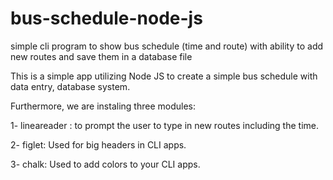 # bus-schedule-node-js
simple cli program to show bus schedule (time and route) with ability to add new routes and save them in a database file

This is a simple app utilizing Node JS to create a simple bus schedule with data entry, database system.

Furthermore, we are instaling three modules:

1- lineareader : to prompt the user to type in new routes including the time.

2- figlet: Used for big headers in CLI apps.

3- chalk: Used to add colors to your CLI apps.

